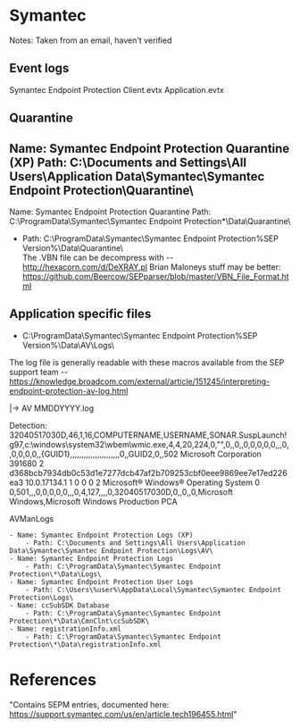 # Symantec

Notes: Taken from an email, haven't verified

## Event logs

Symantec Endpoint Protection Client.evtx
Application.evtx

## Quarantine 

Name: Symantec Endpoint Protection Quarantine (XP)
Path: C:\Documents and Settings\All Users\Application Data\Symantec\Symantec Endpoint Protection\Quarantine\
-
Name: Symantec Endpoint Protection Quarantine
Path: C:\ProgramData\Symantec\Symantec Endpoint Protection\*\Data\Quarantine\

* Path: C:\ProgramData\Symantec\Symantec Endpoint Protection\%SEP Version%\Data\Quarantine\  
The .VBN file can be decompress with -- http://hexacorn.com/d/DeXRAY.pl 
Brian Maloneys stuff may be better: https://github.com/Beercow/SEPparser/blob/master/VBN_File_Format.html

## Application specific files

* C:\ProgramData\Symantec\Symantec Endpoint Protection\%SEP Version%\Data\AV\Logs\  

The log file is generally readable with these macros available from the SEP support team -- https://knowledge.broadcom.com/external/article/151245/interpreting-endpoint-protection-av-log.html




|-> AV
MMDDYYYY.log

Detection:
32040517030D,46,1,16,COMPUTERNAME,USERNAME,SONAR.SuspLaunch!g97,c:\windows\system32\wbem\wmic.exe,4,4,20,224,0,"",0,,0,,0,0,0,0,0,,,0,,0,0,0,0,,{GUID1},,,,,,,,,,,,,,,,,,,,,,0,,GUID2,0,,502	Microsoft Corporation	391680	2	d368bcb7934db0c53d1e7277dcb47af2b709253cbf0eee9869ee7e17ed226ea3	10.0.17134.1	1	0		0	0	2	Microsoft® Windows® Operating System	0	0,501,,,0,0,0,0,0,,,0,4,127,,,,0,32040517030D,0,,0,,0,Microsoft Windows,Microsoft Windows Production PCA 

AVManLogs
    
    - Name: Symantec Endpoint Protection Logs (XP)
        - Path: C:\Documents and Settings\All Users\Application Data\Symantec\Symantec Endpoint Protection\Logs\AV\
    - Name: Symantec Endpoint Protection Logs
        - Path: C:\ProgramData\Symantec\Symantec Endpoint Protection\*\Data\Logs\
    - Name: Symantec Endpoint Protection User Logs
        - Path: C:\Users\%user%\AppData\Local\Symantec\Symantec Endpoint Protection\Logs\
    - Name: ccSubSDK Database
        - Path: C:\ProgramData\Symantec\Symantec Endpoint Protection\*\Data\CmnClnt\ccSubSDK\
    - Name: registrationInfo.xml
        - Path: C:\ProgramData\Symantec\Symantec Endpoint Protection\*\Data\registrationInfo.xml

# References

"Contains SEPM entries, documented here: https://support.symantec.com/us/en/article.tech196455.html"
